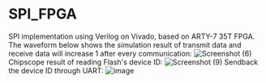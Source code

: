 # SPI_FPGA
SPI implementation using Verilog on Vivado, based on ARTY-7 35T FPGA.
The waveform below shows the simulation result of transmit data and receive data will increase 1 after every communication:
![Screenshot (6)](https://user-images.githubusercontent.com/96307958/233910843-6ae0a520-cd49-4e27-a643-4866cae9fa96.png)
Chipscope result of reading Flash's device ID:
![Screenshot (9)](https://user-images.githubusercontent.com/96307958/235352759-fa46225f-0365-48d6-9d3c-4fc0681043b8.png)
Sendback the device ID through UART:
![image](https://user-images.githubusercontent.com/96307958/235352808-b5470bfd-3e13-4c29-836e-c5ffe54c8287.png)

